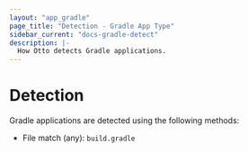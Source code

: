 ```yaml
---
layout: "app_gradle"
page_title: "Detection - Gradle App Type"
sidebar_current: "docs-gradle-detect"
description: |-
  How Otto detects Gradle applications.
---
```


# Detection

Gradle applications are detected using the following methods:

  * File match (any): `build.gradle`
